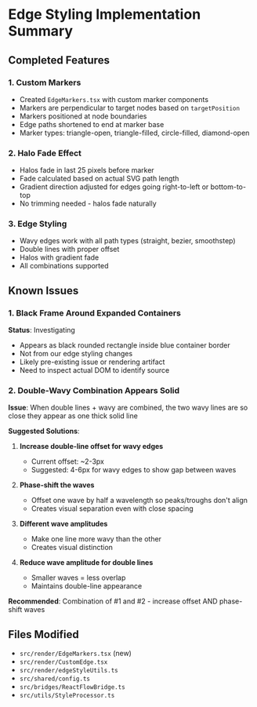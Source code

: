 # Edge Styling Implementation Summary

## Completed Features

### 1. Custom Markers
- Created `EdgeMarkers.tsx` with custom marker components
- Markers are perpendicular to target nodes based on `targetPosition`
- Markers positioned at node boundaries
- Edge paths shortened to end at marker base
- Marker types: triangle-open, triangle-filled, circle-filled, diamond-open

### 2. Halo Fade Effect
- Halos fade in last 25 pixels before marker
- Fade calculated based on actual SVG path length
- Gradient direction adjusted for edges going right-to-left or bottom-to-top
- No trimming needed - halos fade naturally

### 3. Edge Styling
- Wavy edges work with all path types (straight, bezier, smoothstep)
- Double lines with proper offset
- Halos with gradient fade
- All combinations supported

## Known Issues

### 1. Black Frame Around Expanded Containers
**Status**: Investigating
- Appears as black rounded rectangle inside blue container border
- Not from our edge styling changes
- Likely pre-existing issue or rendering artifact
- Need to inspect actual DOM to identify source

### 2. Double-Wavy Combination Appears Solid
**Issue**: When double lines + wavy are combined, the two wavy lines are so close they appear as one thick solid line

**Suggested Solutions**:
1. **Increase double-line offset for wavy edges**
   - Current offset: ~2-3px
   - Suggested: 4-6px for wavy edges to show gap between waves
   
2. **Phase-shift the waves**
   - Offset one wave by half a wavelength so peaks/troughs don't align
   - Creates visual separation even with close spacing
   
3. **Different wave amplitudes**
   - Make one line more wavy than the other
   - Creates visual distinction

4. **Reduce wave amplitude for double lines**
   - Smaller waves = less overlap
   - Maintains double-line appearance

**Recommended**: Combination of #1 and #2 - increase offset AND phase-shift waves

## Files Modified
- `src/render/EdgeMarkers.tsx` (new)
- `src/render/CustomEdge.tsx`
- `src/render/edgeStyleUtils.ts`
- `src/shared/config.ts`
- `src/bridges/ReactFlowBridge.ts`
- `src/utils/StyleProcessor.ts`
